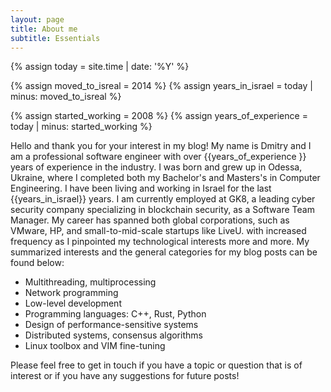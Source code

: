 ```yaml
---
layout: page
title: About me
subtitle: Essentials
---
```

{% assign today = site.time | date: '%Y' %}

{% assign moved_to_isreal = 2014 %}
{% assign years_in_israel = today | minus: moved_to_isreal %}

{% assign started_working = 2008 %}
{% assign years_of_experience = today | minus: started_working %}

Hello and thank you for your interest in my blog! My name is Dmitry and I am a
professional software engineer with over {{years_of_experience }} years of experience in the
industry. I was born and grew up in Odessa, Ukraine, where I completed both my
Bachelor's and Masters's in Computer Engineering. I have been living and working in
Israel for the last {{years_in_israel}} years.
I am currently employed at GK8, a leading cyber security company specializing in blockchain security, as a Software Team Manager.
My career has spanned both global corporations, such as VMware, HP, and small-to-mid-scale startups like LiveU.
with increased frequency as I pinpointed my technological interests
more and more.
My summarized interests and the general categories for my blog posts can be found below:

* Multithreading, multiprocessing
* Network programming
* Low-level development
* Programming languages: C++, Rust, Python
* Design of performance-sensitive systems
* Distributed systems, consensus algorithms
* Linux toolbox and VIM fine-tuning

Please feel free to get in touch if you have a topic or question that is of interest or if you have any suggestions for future posts!

